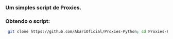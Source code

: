 ### Um simples script de Proxies.

### Obtendo o script:
```sh
 git clone https://github.com/AkariOficial/Proxies-Python; cd Proxies-Python; pip install -r requirements.txt; clear; python proxies.py;
```
